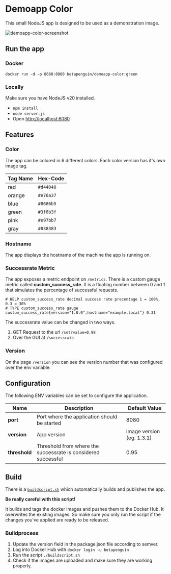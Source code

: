 # Demoapp Color

This small NodeJS app is designed to be used as a demonstration image.

![demoapp-color-screenshot](https://github.com/tomtucker18/demoapp-color/assets/48351489/c95ee065-5318-4641-80c6-1355995d31fd)

## Run the app

### Docker

```shell
docker run -d -p 8080:8080 betapenguin/demoapp-color:green
```

### Locally

Make sure you have NodeJS v20 installed.

- `npm install`
- `node server.js`
- Open <http://localhost:8080>

## Features

### Color

The app can be colored in 6 different colors. Each color version has it's own image tag.

| Tag Name | Hex-Code  |
| -------- | --------- |
| red      | `#d44040` |
| orange   | `#e76a37` |
| blue     | `#8686b5` |
| green    | `#3f8b3f` |
| pink     | `#e97bb7` |
| gray     | `#838383` |

### Hostname

The app displays the hostname of the machine the app is running on.

### Successrate Metric

The app exposes a metric endpoint on `/metrics`. There is a custom gauge metric called **custom_success_rate**. It is a floating number between 0 and 1 that simulates the percentage of successful requests.

```text
# HELP custom_success_rate decimal success rate precentage 1 = 100%, 0.3 = 30%
# TYPE custom_success_rate gauge
custom_success_rate{version="1.0.0",hostname="example.local"} 0.31
```

The successrate value can be changed in two ways.

1. GET Request to the url `/set?value=0.98`
2. Over the GUI at `/successrate`

### Version

On the page `/version` you can see the version number that was configured over the env variable.

## Configuration

The following ENV variables can be set to configure the application.

| Name          | Description                                                   | Default Value             |
| ------------- | ------------------------------------------------------------- | ------------------------- |
| **port**      | Port where the application should be started                  | 8080                      |
| **version**   | App version                                                   | image version (eg. 1.3.1) |
| **threshold** | Threshold from where the successrate is considered successful | 0.95                      |

## Build

There is a [`buildscript.sh`](./buildscript.sh) which automatically builds and publishes the app.

**Be really careful with this script!**

It builds and tags the docker images and pushes them to the Docker Hub. It overwrites the existing images. So make sure you only run the script if the changes you've applied are ready to be released.

### Buildprocess

1. Update the version field in the package.json file according to semver.
2. Log into Docker Hub with `docker login -u betapenguin`
3. Run the script `./buildscript.sh`
4. Check if the images are uploaded and make sure they are working properly.
